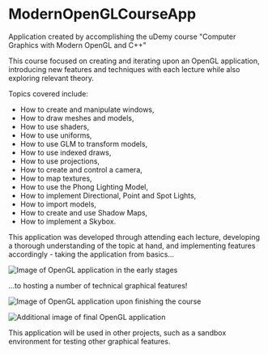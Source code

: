 # ModernOpenGLCourseApp
Application created by accomplishing the uDemy course "Computer Graphics with Modern OpenGL and C++"

This course focused on creating and iterating upon an OpenGL application, introducing new features and techniques with each lecture while also exploring relevant theory. 

Topics covered include:
- How to create and manipulate windows,
- How to draw meshes and models, 
- How to use shaders,
- How to use uniforms,
- How to use GLM to transform models,
- How to use indexed draws,
- How to use projections,
- How to create and control a camera,
- How to map textures,
- How to use the Phong Lighting Model,
- How to implement Directional, Point and Spot Lights,
- How to import models,
- How to create and use Shadow Maps,
- How to implement a Skybox.

This application was developed through attending each lecture, developing a thorough understanding of the topic at hand, and implementing features accordingly - taking the application from basics...

![Image of OpenGL application in the early stages](https://i.imgur.com/m8KTQGg.png)

...to hosting a number of technical graphical features!

![Image of OpenGL application upon finishing the course](https://i.imgur.com/0sfjaQw.png)

![Additional image of final OpenGL application](https://i.imgur.com/eWYr3UH.png)

This application will be used in other projects, such as a sandbox environment for testing other graphical features.
